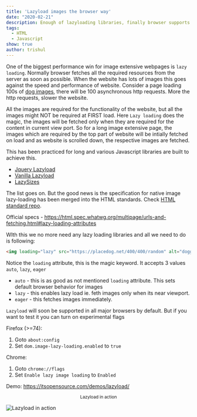 ```yaml
---
title: 'Lazyload images the browser way'
date: "2020-02-21"
description: Enough of lazyloading libraries, finally browser supports lazyloading natively.
tags:
  - HTML
  - Javascript
show: true
author: trishul
---
```


One of the biggest performance win for image extensive webpages is `lazy loading`. Normally browser fetches all the required resources from the server as soon as possible. When the website has lots of images this goes against the speed and performance of website. Consider a page loading 100s of [dog images](https://itsopensource.com/demos/lazyload/), there will be 100 asynchronous http requests. More the http requests, slower the website.

All the images are required for the functionality of the website, but all the images might NOT be required at FIRST load. Here `Lazy loading` does the magic, the images will be fetched only when they are required for the content in current view port. So for a long image extensive page, the images which are required by the top part of website will be intially fetched on load and as website is scrolled down, the respective images are fetched.

This has been practiced for long and various Javascript libraries are built to achieve this.
* [Jquery Lazyload](https://plugins.jquery.com/lazyload/)
* [Vanilla Lazyload](https://github.com/verlok/lazyload)
* [LazySizes](https://github.com/aFarkas/lazysizes)

The list goes on. But the good news is the specification for native image lazy-loading has been merged into the HTML standards. Check [HTML standard repo](https://github.com/whatwg/html/pull/3752#issuecomment-585202516).

Official specs - <a target="_blank" href="https://html.spec.whatwg.org/multipage/urls-and-fetching.html#lazy-loading-attributes" >https://html.spec.whatwg.org/multipage/urls-and-fetching.html#lazy-loading-attributes</a>

WIth this we no more need any lazy loading libraries and all we need to do is following:

```HTML
<img loading="lazy" src="https://placedog.net/400/400/random" alt="doggo">
```

Notice the `loading` attribute, this is the magic keyword. It accepts 3 values `auto`, `lazy`, `eager`

* `auto` - this is as good as not mentioned `loading` attribute. This sets default browser behavior for images
* `lazy` - this enables lazy load ie. feth images only when its near viewport.
* `eager` - this fetches images immediately.


`Lazyload` will soon be supported in all major browsers by default. But if you want to test it you can turn on experimental flags

Firefox (>=74):
1. Goto `about:config`
2. Set `dom.image-lazy-loading.enabled` to `true`

Chrome:
1. Goto `chrome://flags`
2. Set `Enable lazy image loading` to `Enabled`


Demo: <a href="https://itsopensource.com/demos/lazyload/" target="_blank">https://itsopensource.com/demos/lazyload/</a>

<center><sub>Lazyload in action</sub></center>

![Lazyload in action](./lazyload.gif)